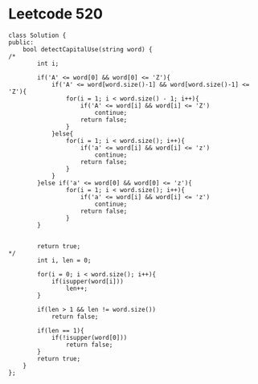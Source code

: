 # Leetcode 520
    class Solution {
    public:
        bool detectCapitalUse(string word) {
    /*        
            int i;

            if('A' <= word[0] && word[0] <= 'Z'){
                if('A' <= word[word.size()-1] && word[word.size()-1] <= 'Z'){
                    for(i = 1; i < word.size() - 1; i++){
                        if('A' <= word[i] && word[i] <= 'Z')
                            continue;
                        return false;
                    }
                }else{
                    for(i = 1; i < word.size(); i++){
                        if('a' <= word[i] && word[i] <= 'z')
                            continue;
                        return false;
                    }                
                }
            }else if('a' <= word[0] && word[0] <= 'z'){
                    for(i = 1; i < word.size(); i++){
                        if('a' <= word[i] && word[i] <= 'z')
                            continue;
                        return false;
                    }                            
            }


            return true;
    */
            int i, len = 0;

            for(i = 0; i < word.size(); i++){
                if(isupper(word[i]))
                    len++;
            }

            if(len > 1 && len != word.size())
                return false;

            if(len == 1){
                if(!isupper(word[0]))
                    return false;
            }
            return true;
        }
    };
